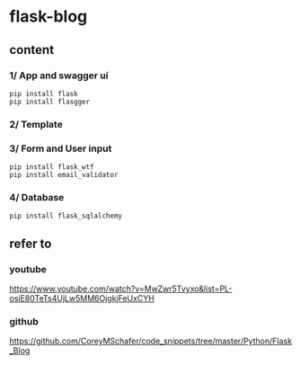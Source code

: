 # flask-blog
## content
### 1/ App and swagger ui
    pip install flask
    pip install flasgger
### 2/ Template
### 3/ Form and User input
    pip install flask_wtf
    pip install email_validator
### 4/ Database
    pip install flask_sqlalchemy
## refer to
### youtube
https://www.youtube.com/watch?v=MwZwr5Tvyxo&list=PL-osiE80TeTs4UjLw5MM6OjgkjFeUxCYH
### github
https://github.com/CoreyMSchafer/code_snippets/tree/master/Python/Flask_Blog
